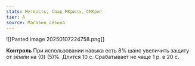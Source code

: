 ```yaml
---
stats: Меткость, Спад МКрита, СМКрит
tier: A
source: Магазин сезона
---
```

![[Pasted image 20250107224758.png]]

**Контроль**
При использовании навыка есть 8% шанс увеличить защиту от земли на {0} (5)%. Длится 10 с. Срабатывает не чаще 1 р. в 20 с.